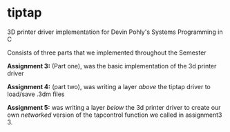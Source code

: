 # tiptap
3D printer driver implementation for Devin Pohly's Systems Programming in C

Consists of three parts that we implemented throughout the Semester

**Assignment 3:** (Part one), was the basic implementation of the 3d printer driver


**Assignment 4:** (part two), was writing a layer *above* the tiptap driver to load/save .3dm files


**Assignment 5:** was writing a layer *below* the 3d printer driver to create our own *networked* version of the tapcontrol function we called in assignment3 3.

